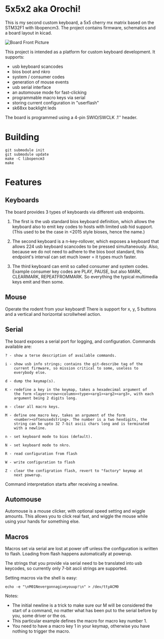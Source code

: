 5x5x2 aka Orochi!
=================

This is my second custom keyboard, a 5x5 cherry mx matrix based on the STM32F1
with libopencm3. The project contains firmware, schematics and a board layout
in kicad.

![Board Front Picture](schematic/pictures/front.jpg)

This project is intended as a platform for custom keyboard development. It
supports:
- usb keyboard scancodes
- bios boot and nkro
- system / consumer codes
- generation of mouse events
- usb serial interface
- an automouse mode for fast-clicking
- programmable macro keys via serial
- storing current configuration in "userflash"
- sk68xx backlight leds

The board is programmed using a 4-pin SWIO/SWCLK .1'' header.

Building
========

    git submodule init
    git submodule update
    make -C libopencm3
    make

Features
========

Keyboards
---------

The board provides 3 types of keyboards via different usb
endpoints.

1. The first is the usb standard bios keyboard definition, which
   allows the keyboard also to emit key codes to hosts with limited
   usb hid support. (This used to be the case in <2015 style bioses,
   hence the name.)

2. The second keyboard is a n-key-rollover, which exposes a keyboard
   that allows 224 usb keyboard scancodes to be pressed
   simultaneously. Also, because we do not need to adhere to the bios
   boot standard, this endpoint's interval can set much lower = it
   types much faster.

3. The third keyboard can emit so called consumer and system
   codes. Example consumer key codes are PLAY, PAUSE, but also MARK,
   CLEARMARK, REPEATFROMMARK. So everything the typical multimedia
   keys emit and then some.

Mouse
-----

Operate the rodent from your keyboard! There is support for x, y, 5
buttons and a vertical and horizontal scrollwheel action.

Serial
------

The board exposes a serial port for logging, and
configuration. Commands available are:

    ? - show a terse description of available commands.

    i - show usb info strings; contains the git-describe tag of the
        current firmware, so mission critical to some, useless to
        everybody else.

    d - dump the keymap(s).

    K - redefine a key in the keymap, takes a hexadecimal argument of
        the form <layer><row><column><type><arg1><arg2><arg3>, with each
        argument being 2 digits long.

    m - clear all macro keys.

    M - define one macro key, takes an argument of the form
        <number><oftenusedstring>. The number is a two hexdigits, the
        string can be upto 32 7-bit ascii chars long and is terminated
        with a newline.

    n - set keyboard mode to bios (default).

    N - set keyboard mode to nkro.

    R - read configuration from flash

    W - write configuration to flash

    Z - clear the configration flash, revert to "factory" keymap at
        next powerup.

Command interpretation starts after receiving a newline.

Automouse
---------

Automouse is a mouse clicker, with optional speed setting and wiggle
amounts. This allows you to click real fast, and wiggle the mouse
while using your hands for something else.

Macros
------

Macros set via serial are lost at power off unless the configuration
is written to flash. Loading from flash happens automatically at
powerup.

The strings that you provide via serial need to be translated into usb
keycodes, so currently only 7-bit ascii strings are supported.

Setting macros via the shell is easy:

    echo -e "\nM01Nevergonnagiveyouup!\n" > /dev/ttyACM0

Notes:

- The initial newline is a trick to make sure our M will be considered
  the start of a command, no matter what has been put to the serial
  before by you, some driver or the os.
- This particular example defines the macro for macro key number 1.
- You need to have a macro key 1 in your keymap, otherwise you have
  nothing to trigger the macro.
